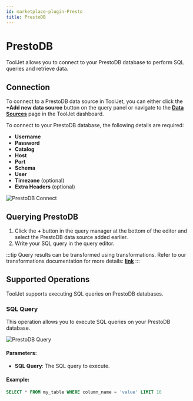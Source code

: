 ```yaml
---
id: marketplace-plugin-Presto
title: PrestoDB
---
```


# PrestoDB

ToolJet allows you to connect to your PrestoDB database to perform SQL queries and retrieve data.

## Connection

To connect to a PrestoDB data source in ToolJet, you can either click the **+Add new data source** button on the query panel or navigate to the **[Data Sources](/docs/data-sources/overview)** page in the ToolJet dashboard.

To connect to your PrestoDB database, the following details are required:

- **Username**
- **Password**
- **Catalog**
- **Host**
- **Port**
- **Schema**
- **User**
- **Timezone** (optional)
- **Extra Headers** (optional)

<div style={{textAlign: 'center'}}>
    <img className="screenshot-full" src="/img/marketplace/plugins/prestodb/connect.png" alt="PrestoDB Connect" />
</div>

## Querying PrestoDB

1. Click the **+** button in the query manager at the bottom of the editor and select the PrestoDB data source added earlier.
2. Write your SQL query in the query editor.

:::tip
Query results can be transformed using transformations. Refer to our transformations documentation for more details: **[link](/docs/app-builder/custom-code/transform-data)**
:::

## Supported Operations

ToolJet supports executing SQL queries on PrestoDB databases.

### SQL Query

This operation allows you to execute SQL queries on your PrestoDB database.

<div style={{textAlign: 'center'}}>
    <img className="screenshot-full" src="/img/marketplace/plugins/prestodb/query.png" alt="PrestoDB Query"/>
</div>

#### Parameters:

- **SQL Query**: The SQL query to execute.

#### Example:

```sql
SELECT * FROM my_table WHERE column_name = 'value' LIMIT 10
```
